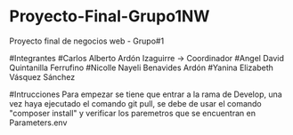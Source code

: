 # Proyecto-Final-Grupo1NW
Proyecto final de negocios web - Grupo#1

#Integrantes
#Carlos Alberto Ardón Izaguirre -> Coordinador
#Angel David Quintanilla Ferrufino
#Nicolle Nayeli Benavides Ardón
#Yanina Elizabeth Vásquez Sánchez

#Intrucciones
Para empezar se tiene que entrar a la rama de Develop, una vez haya ejecutado el comando git pull, se debe de usar el comando "composer install" y verificar los paremetros que se encuentran en Parameters.env
